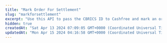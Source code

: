 ```yaml
---
title: "Mark Order For Settlement"
slug: "markforsettlement"
excerpt: "Use this API to pass the CBRICS ID to Cashfree and mark an order for settlement."
hidden: true
createdAt: "Sat Apr 13 2024 07:09:05 GMT+0000 (Coordinated Universal Time)"
updatedAt: "Mon Apr 15 2024 04:16:58 GMT+0000 (Coordinated Universal Time)"
---
```

